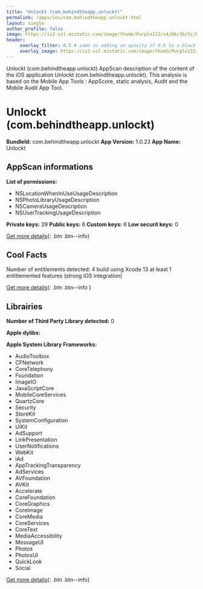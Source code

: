 ```yaml
---
title: "Unlockt (com.behindtheapp.unlockt)"
permalink: /apps/ios/com.behindtheapp.unlockt.html
layout: single
author_profile: false
image: https://is2-ssl.mzstatic.com/image/thumb/Purple122/v4/bb/3b/5c/bb3b5c28-1737-0b2f-2af9-3d34c5f44c19/AppIcon-0-0-1x_U007emarketing-0-0-0-10-0-0-sRGB-0-0-0-GLES2_U002c0-512MB-85-220-0-0.png/512x512bb.jpg
header: 
     overlay_filter: 0.5 # same as adding an opacity of 0.5 to a black background
     overlay_image: https://is2-ssl.mzstatic.com/image/thumb/Purple122/v4/bb/3b/5c/bb3b5c28-1737-0b2f-2af9-3d34c5f44c19/AppIcon-0-0-1x_U007emarketing-0-0-0-10-0-0-sRGB-0-0-0-GLES2_U002c0-512MB-85-220-0-0.png/512x512bb.jpg
---
```

Unlockt (com.behindtheapp.unlockt) AppScan description of the content of the iOS application Unlockt (com.behindtheapp.unlockt). This analysis is based on the Mobile App Tools : AppScore, static analysis, Audit and the Mobile Audit App Tool.

# Unlockt (com.behindtheapp.unlockt)

**BundleId:** com.behindtheapp.unlockt
**App Version:** 1.0.23
**App Name:** Unlockt


## AppScan informations 

**List of permissions:** 
- NSLocationWhenInUseUsageDescription
- NSPhotoLibraryUsageDescription
- NSCameraUsageDescription
- NSUserTrackingUsageDescription
  
  
**Private keys:** 29
**Public keys:** 6
**Custom keys:** 6
**Low securit keys:** 0
  
[Get more details](/pricing.html){: .btn .btn--info}

## Cool Facts

Number of entitlements detected: 4
build using Xcode 13
at least 1 entitlemented features (strong iOS integration)
  
[Get more details](/pricing.html){: .btn .btn--info }

## Librairies 
**Number of Third Party Library detected:** 0


**Apple dylibs:**


**Apple System Library Frameworks:**
- AudioToolbox
- CFNetwork
- CoreTelephony
- Foundation
- ImageIO
- JavaScriptCore
- MobileCoreServices
- QuartzCore
- Security
- StoreKit
- SystemConfiguration
- UIKit
- AdSupport
- LinkPresentation
- UserNotifications
- WebKit
- iAd
- AppTrackingTransparency
- AdServices
- AVFoundation
- AVKit
- Accelerate
- CoreFoundation
- CoreGraphics
- CoreImage
- CoreMedia
- CoreServices
- CoreText
- MediaAccessibility
- MessageUI
- Photos
- PhotosUI
- QuickLook
- Social


  
[Get more details](/pricing.html){: .btn .btn--info}

